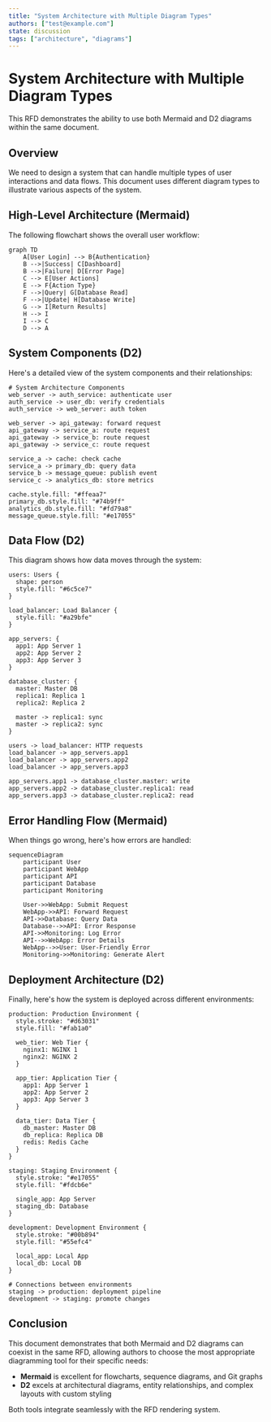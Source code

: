 ```yaml
---
title: "System Architecture with Multiple Diagram Types"
authors: ["test@example.com"]
state: discussion
tags: ["architecture", "diagrams"]
---
```


# System Architecture with Multiple Diagram Types

This RFD demonstrates the ability to use both Mermaid and D2 diagrams within the same document.

## Overview

We need to design a system that can handle multiple types of user interactions and data flows. This document uses different diagram types to illustrate various aspects of the system.

## High-Level Architecture (Mermaid)

The following flowchart shows the overall user workflow:

```mermaid
graph TD
    A[User Login] --> B{Authentication}
    B -->|Success| C[Dashboard]
    B -->|Failure| D[Error Page]
    C --> E[User Actions]
    E --> F{Action Type}
    F -->|Query| G[Database Read]
    F -->|Update| H[Database Write]
    G --> I[Return Results]
    H --> I
    I --> C
    D --> A
```

## System Components (D2)

Here's a detailed view of the system components and their relationships:

```d2
# System Architecture Components
web_server -> auth_service: authenticate user
auth_service -> user_db: verify credentials
auth_service -> web_server: auth token

web_server -> api_gateway: forward request
api_gateway -> service_a: route request
api_gateway -> service_b: route request
api_gateway -> service_c: route request

service_a -> cache: check cache
service_a -> primary_db: query data
service_b -> message_queue: publish event
service_c -> analytics_db: store metrics

cache.style.fill: "#ffeaa7"
primary_db.style.fill: "#74b9ff"
analytics_db.style.fill: "#fd79a8"
message_queue.style.fill: "#e17055"
```

## Data Flow (D2)

This diagram shows how data moves through the system:

```d2
users: Users {
  shape: person
  style.fill: "#6c5ce7"
}

load_balancer: Load Balancer {
  style.fill: "#a29bfe"
}

app_servers: {
  app1: App Server 1
  app2: App Server 2
  app3: App Server 3
}

database_cluster: {
  master: Master DB
  replica1: Replica 1
  replica2: Replica 2
  
  master -> replica1: sync
  master -> replica2: sync
}

users -> load_balancer: HTTP requests
load_balancer -> app_servers.app1
load_balancer -> app_servers.app2 
load_balancer -> app_servers.app3

app_servers.app1 -> database_cluster.master: write
app_servers.app2 -> database_cluster.replica1: read
app_servers.app3 -> database_cluster.replica2: read
```

## Error Handling Flow (Mermaid)

When things go wrong, here's how errors are handled:

```mermaid
sequenceDiagram
    participant User
    participant WebApp
    participant API
    participant Database
    participant Monitoring

    User->>WebApp: Submit Request
    WebApp->>API: Forward Request
    API->>Database: Query Data
    Database-->>API: Error Response
    API->>Monitoring: Log Error
    API-->>WebApp: Error Details
    WebApp-->>User: User-Friendly Error
    Monitoring->>Monitoring: Generate Alert
```

## Deployment Architecture (D2)

Finally, here's how the system is deployed across different environments:

```d2
production: Production Environment {
  style.stroke: "#d63031"
  style.fill: "#fab1a0"
  
  web_tier: Web Tier {
    nginx1: NGINX 1
    nginx2: NGINX 2
  }
  
  app_tier: Application Tier {
    app1: App Server 1
    app2: App Server 2  
    app3: App Server 3
  }
  
  data_tier: Data Tier {
    db_master: Master DB
    db_replica: Replica DB
    redis: Redis Cache
  }
}

staging: Staging Environment {
  style.stroke: "#e17055"
  style.fill: "#fdcb6e"
  
  single_app: App Server
  staging_db: Database
}

development: Development Environment {
  style.stroke: "#00b894"
  style.fill: "#55efc4"
  
  local_app: Local App
  local_db: Local DB
}

# Connections between environments
staging -> production: deployment pipeline
development -> staging: promote changes
```

## Conclusion

This document demonstrates that both Mermaid and D2 diagrams can coexist in the same RFD, allowing authors to choose the most appropriate diagramming tool for their specific needs:

- **Mermaid** is excellent for flowcharts, sequence diagrams, and Git graphs
- **D2** excels at architectural diagrams, entity relationships, and complex layouts with custom styling

Both tools integrate seamlessly with the RFD rendering system.